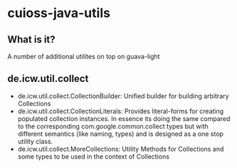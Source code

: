 # cuioss-java-utils
## What is it?
A number of additional utilites on top on guava-light

## de.icw.util.collect
- de.icw.util.collect.CollectionBuilder: Unified builder for building arbitrary Collections
- de.icw.util.collect.CollectionLiterals: Provides literal-forms for creating populated collection instances. In essence its doing the same compared to the corresponding com.google.common.collect types but with different semantics (like naming, types) and is designed as a one stop utility class.
- de.icw.util.collect.MoreCollections:  Utility Methods for Collections and some types to be used in the context of Collections
